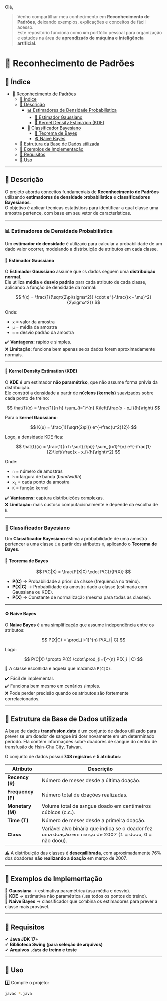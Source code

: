 Olá,  
> Venho compartilhar meu conhecimento em **Reconhecimento de Padrões**, deixando exemplos, explicações e conceitos de fácil acesso.  
> Este repositório funciona como um portfólio pessoal para organização e estudos na área de **aprendizado de máquina e inteligência artificial**.  

# 🤖 Reconhecimento de Padrões

## 📌 Índice
- [🤖 Reconhecimento de Padrões](#-reconhecimento-de-padrões)
  - [📌 Índice](#-índice)
  - [📌 Descrição](#-descrição)
    - [📊 Estimadores de Densidade Probabilística](#-estimadores-de-densidade-probabilística)
      - [🔹 Estimador Gaussiano](#-estimador-gaussiano)
      - [🔹 Kernel Density Estimation (KDE)](#-kernel-density-estimation-kde)
    - [📌 Classificador Bayesiano](#-classificador-bayesiano)
      - [📍 Teorema de Bayes](#-teorema-de-bayes)
      - [⚙️ Naive Bayes](#️-naive-bayes)
  - [📌 Estrutura da Base de Dados utilizada](#-estrutura-da-base-de-dados-utilizada)
  - [📌 Exemplos de Implementação](#-exemplos-de-implementação)
  - [📌 Requisitos](#-requisitos)
  - [📌 Uso](#-uso)

---

## 📌 Descrição  

O projeto aborda conceitos fundamentais de **Reconhecimento de Padrões** utilizando **estimadores de densidade probabilística** e **classificadores Bayesianos**.  
O objetivo é aplicar técnicas estatísticas para identificar a qual classe uma amostra pertence, com base em seu vetor de características.

---

### 📊 Estimadores de Densidade Probabilística  

Um **estimador de densidade** é utilizado para calcular a probabilidade de um dado valor ocorrer, modelando a distribuição de atributos em cada classe.  

#### 🔹 Estimador Gaussiano  

O **Estimador Gaussiano** assume que os dados seguem uma **distribuição normal**.  
Ele utiliza **média** e **desvio padrão** para cada atributo de cada classe, aplicando a função de densidade da normal:

$$
f(x) = \frac{1}{\sqrt{2\pi\sigma^2}} \cdot e^{-\frac{(x - \mu)^2}{2\sigma^2}}
$$
 
Onde:  
- <code>x</code> = valor da amostra  
- <code>&mu;</code> = média da amostra  
- <code>&sigma;</code> = desvio padrão da amostra
 


✔️ **Vantagens:** rápido e simples.  
❌ **Limitação:** funciona bem apenas se os dados forem aproximadamente normais.  

---

#### 🔹 Kernel Density Estimation (KDE)  

O **KDE** é um estimador **não paramétrico**, que não assume forma prévia da distribuição.  
Ele constrói a densidade a partir de **núcleos (kernels)** suavizados sobre cada ponto de treino:

$$
\hat{f}(x) = \frac{1}{n h} \sum_{i=1}^{n} K\left(\frac{x - x_i}{h}\right)
$$

Para o **kernel Gaussiano**:

$$
K(u) = \frac{1}{\sqrt{2\pi}} e^{-\frac{u^2}{2}}
$$

Logo, a densidade KDE fica:  

$$
\hat{f}(x) = \frac{1}{n h \sqrt{2\pi}} \sum_{i=1}^{n} e^{-\frac{1}{2}\left(\frac{x - x_i}{h}\right)^2}
$$

Onde:  
- <code>n</code> = número de amostras  
- <code>h</code> = largura de banda (*bandwidth*)  
- <code>x<sub>i</sub></code> = cada ponto da amostra  
- <code>K</code> = função kernel  

✔️ **Vantagens:** captura distribuições complexas.  
❌ **Limitação:** mais custoso computacionalmente e depende da escolha de <code>h</code>.  

---

### 📌 Classificador Bayesiano  

Um **Classificador Bayesiano** estima a probabilidade de uma amostra pertencer a uma classe <code>C</code> a partir dos atributos <code>X</code>, aplicando o **Teorema de Bayes**.  

#### 📍 Teorema de Bayes  

$$
P(C|X) = \frac{P(X|C) \cdot P(C)}{P(X)}
$$

- **P(C)** → Probabilidade a priori da classe (frequência no treino).  
- **P(X|C)** → Probabilidade da amostra dado a classe (estimada com Gaussiana ou KDE).  
- **P(X)** → Constante de normalização (mesma para todas as classes).  

---

#### ⚙️ Naive Bayes  

O **Naive Bayes** é uma simplificação que assume independência entre os atributos:  

$$
P(X|C) = \prod_{i=1}^{n} P(X_i | C)
$$

Logo:  

$$
P(C|X) \propto P(C) \cdot \prod_{i=1}^{n} P(X_i | C)
$$

📌 A classe escolhida é aquela que maximiza <code>P(C|X)</code>.

✔️ Fácil de implementar.  
✔️ Funciona bem mesmo em cenários simples.  
❌ Pode perder precisão quando os atributos são fortemente correlacionados.  

---

## 📌 Estrutura da Base de Dados utilizada

A base de dados **transfusion.data** é um conjunto de dados utilizado para prever se um doador de sangue irá doar novamente em um determinado período. Ela contém informações sobre doadores de sangue do centro de transfusão de Hsin-Chu City, Taiwan.

O conjunto de dados possui **748 registros** e **5 atributos**:

| Atributo    | Descrição                                                                                  |
|-------------|--------------------------------------------------------------------------------------------|
| **Recency (R)**   | Número de meses desde a última doação.                                                |
| **Frequency (F)** | Número total de doações realizadas.                                                   |
| **Monetary (M)**  | Volume total de sangue doado em centímetros cúbicos (c.c.).                          |
| **Time (T)**      | Número de meses desde a primeira doação.                                             |
| **Class**         | Variável alvo binária que indica se o doador fez uma doação em março de 2007 (1 = doou, 0 = não doou). |

⚠️ A distribuição das classes é **desequilibrada**, com aproximadamente 76% dos doadores **não realizando a doação** em março de 2007.

---

## 📌 Exemplos de Implementação  

🔹 **Gaussiana** → estimativa paramétrica (usa média e desvio).  
🔹 **KDE** → estimativa não paramétrica (usa todos os pontos do treino).  
🔹 **Naive Bayes** → classificador que combina os estimadores para prever a classe mais provável.  

---

## 📌 Requisitos  

✔ **Java JDK 17+**  
✔ **Biblioteca Swing (para seleção de arquivos)**  
✔ **Arquivos `.data` de treino e teste**  

---

## 📌 Uso  

1️⃣ Compile o projeto:  
```bash
javac *.java
